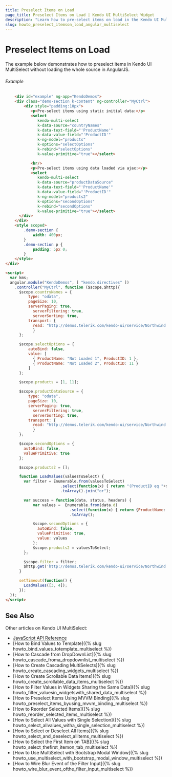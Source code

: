 ```yaml
---
title: Preselect Items on Load
page_title: Preselect Items on Load | Kendo UI MultiSelect Widget
description: "Learn how to pre-select items on load in the Kendo UI MultiSelect widget."
slug: howto_preselect_itemson_load_angular_multiselect
---
```


# Preselect Items on Load

The example below demonstrates how to preselect items in Kendo UI MultiSelect without loading the whole source in AngularJS.

###### Example

```html
    <div id="example" ng-app="KendoDemos">
    <div class="demo-section k-content" ng-controller="MyCtrl">
        <div style="padding:10px">
           <p>Pre-select items using static initial data:</p>
           <select
              kendo-multi-select
              k-data-source="countryNames"
              k-data-text-field="'ProductName'"
              k-data-value-field="'ProductID'"
              k-ng-model="products"
              k-options="selectOptions"
              k-rebind="selectOptions"
              k-value-primitive="true"></select>

           <br/>
           <p>Pre-select items using data loaded via ajax:</p>
           <select
              kendo-multi-select
              k-data-source="productDataSource"
              k-data-text-field="'ProductName'"
              k-data-value-field="'ProductID'"
              k-ng-model="products2"
              k-options="secondOptions"
              k-rebind="secondOptions"
              k-value-primitive="true"></select>
      </div>
    </div>
    <style scoped>
        .demo-section {
            width: 400px;
        }
        .demo-section p {
            padding: 5px 0;
        }
    </style>
</div>

<script>
  var kms;
  angular.module("KendoDemos", [ "kendo.directives" ])
    .controller("MyCtrl", function ($scope,$http){
      $scope.countryNames = {
          type: "odata",
          pageSize: 10,
          serverPaging: true,
            serverFiltering: true,
            serverSorting: true,
          transport: {
            read: "http://demos.telerik.com/kendo-ui/service/Northwind.svc/Products"
            }
      };

      $scope.selectOptions = {
          autoBind: false,
          value: [
            { ProductName: "Not Loaded 1", ProductID: 1 },
            { ProductName: "Not Loaded 2", ProductID: 11 }
          ]
      };

      $scope.products = [1, 11];

      $scope.productDataSource = {
          type: "odata",
          pageSize: 10,
          serverPaging: true,
            serverFiltering: true,
            serverSorting: true,
          transport: {
            read: "http://demos.telerik.com/kendo-ui/service/Northwind.svc/Products"
            }
      };

      $scope.secondOptions = {
        autoBind: false,
        valuePrimitive: true
      };

      $scope.products2 = [];

      function LoadValues(valuesToSelect) {
        var filter = Enumerable.from(valuesToSelect)
                        .select(function(x) { return "(ProductID eq "+x+")" })
                        .toArray().join("or");

        var success = function(data, status, headers) {
            var values =  Enumerable.from(data.d)
                            .select(function(x) { return {ProductName: x.ProductName, ProductID: x.ProductID, } })
                            .toArray();

            $scope.secondOptions = {
              autoBind: false,
              valuePrimitive: true,
              value: values
            };
            $scope.products2 = valuesToSelect;
        };

        $scope.filter = filter;
        $http.get('http://demos.telerik.com/kendo-ui/service/Northwind.svc/Products?$filter='+filter).success(success);
      }

      setTimeout(function() {
        LoadValues([3, 4]);
      });
  });
</script>
```

## See Also

Other articles on Kendo UI MultiSelect:

* [JavaScript API Reference](/api/javascript/ui/multiselect)
* [How to Bind Values to Template]({% slug howto_bind_values_totemplate_multiselect %})
* [How to Cascade from DropDownList]({% slug howto_cascade_froma_dropdownlist_multiselect %})
* [How to Create Cascading MultiSelects]({% slug howto_create_cascading_widgets_multiselect %})
* [How to Create Scrollable Data Items]({% slug howto_create_scrollable_data_items_multiselect %})
* [How to Filter Values in Widgets Sharing the Same Data]({% slug howto_filter_valuesin_widgetswith_shared_data_multiselect %})
* [How to Preselect Items Using MVVM Binding]({% slug howto_preselect_items_byusing_mvvm_binding_multiselect %})
* [How to Reorder Selected Items]({% slug howto_reorder_selected_items_multiselect %})
* [How to Select All Values with Single Selection]({% slug howto_select_allvalues_witha_single_selection_multiselect %})
* [How to Select or Deselect All Items]({% slug howto_select_and_deselect_allitems_multiselect %})
* [How to Select the First Item on TAB]({% slug howto_select_thefirst_itemon_tab_multiselect %})
* [How to Use MultiSelect with Bootstrap Modal Window]({% slug howto_use_multiselect_with_bootstrap_modal_window_multiselect %})
* [How to Wire Blur Event of the Filter Input]({% slug howto_wire_blur_event_ofthe_filtеr_input_multiselect %})